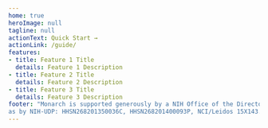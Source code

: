 ```yaml
---
home: true
heroImage: null
tagline: null
actionText: Quick Start →
actionLink: /guide/
features:
- title: Feature 1 Title
  details: Feature 1 Description
- title: Feature 2 Title
  details: Feature 2 Description
- title: Feature 3 Title
  details: Feature 3 Description
footer: "Monarch is supported generously by a NIH Office of the Director Grant 5R24OD011883, as well
as by NIH-UDP: HHSN268201350036C, HHSN268201400093P, NCI/Leidos 15X143."
---
```

